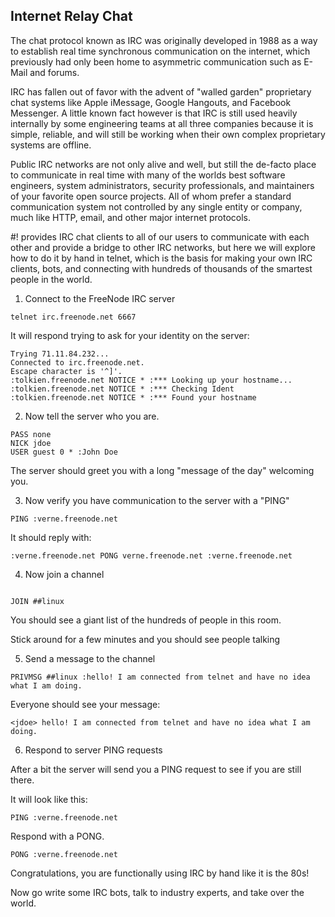 ## Internet Relay Chat

The chat protocol known as IRC was originally developed in 1988 as a way to
establish real time synchronous communication on the internet, which previously
had only been home to asymmetric communication such as E-Mail and forums.

IRC has fallen out of favor with the advent of "walled garden" proprietary chat
systems like Apple iMessage, Google Hangouts, and Facebook Messenger. A little
known fact however is that IRC is still used heavily internally by some
engineering teams at all three companies because it is simple, reliable, and
will still be working when their own complex proprietary systems are offline.

Public IRC networks are not only alive and well, but still the de-facto place
to communicate in real time with many of the worlds best software engineers,
system administrators, security professionals, and maintainers of your favorite
open source projects. All of whom prefer a standard communication system not
controlled by any single entity or company, much like HTTP, email, and other
major internet protocols.

\#! provides IRC chat clients to all of our users to communicate with each
other and provide a bridge to other IRC networks, but here we will explore
how to do it by hand in telnet, which is the basis for making your own IRC
clients, bots, and connecting with hundreds of thousands of the smartest people
in the world.

1. Connect to the FreeNode IRC server

```
telnet irc.freenode.net 6667
```

It will respond trying to ask for your identity on the server:

```
Trying 71.11.84.232...
Connected to irc.freenode.net.
Escape character is '^]'.
:tolkien.freenode.net NOTICE * :*** Looking up your hostname...
:tolkien.freenode.net NOTICE * :*** Checking Ident
:tolkien.freenode.net NOTICE * :*** Found your hostname
```

2. Now tell the server who you are. 

```
PASS none
NICK jdoe
USER guest 0 * :John Doe 
```

The server should greet you with a long "message of the day" welcoming you.

3. Now verify you have communication to the server with a "PING"

```
PING :verne.freenode.net
```

It should reply with:

```
:verne.freenode.net PONG verne.freenode.net :verne.freenode.net
```

4. Now join a channel

```

JOIN ##linux
```

You should see a giant list of the hundreds of people in this room.

Stick around for a few minutes and you should see people talking

5. Send a message to the channel

```
PRIVMSG ##linux :hello! I am connected from telnet and have no idea what I am doing.
```

Everyone should see your message:

```
<jdoe> hello! I am connected from telnet and have no idea what I am doing.
```

6. Respond to server PING requests

After a bit the server will send you a PING request to see if you are still
there.

It will look like this:

```
PING :verne.freenode.net
```

Respond with a PONG.

```
PONG :verne.freenode.net
```

Congratulations, you are functionally using IRC by hand like it is the 80s!

Now go write some IRC bots, talk to industry experts, and take over the world.
